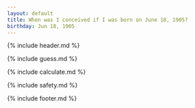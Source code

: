 ```yaml
---
layout: default
title: When was I conceived if I was born on June 18, 1905?
birthday: Jun 18, 1905
---
```


{% include header.md %}

{% include guess.md %}

{% include calculate.md %}

{% include safety.md %}

{% include footer.md %}



